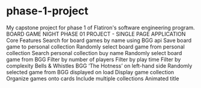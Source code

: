 # phase-1-project
My capstone project for phase 1 of Flatiron's software engineering program.
BOARD GAME NIGHT
PHASE 01 PROJECT - SINGLE PAGE APPLICATION
Core Features
Search for board games by name using BGG api
Save board game to personal collection
Randomly select board game from personal collection
Search personal collection buy name
Randomly select board game from BGG
Filter by number of players
Filter by play time
Filter by complexity
Bells & Whistles
BGG ‘The Hotness’ on left-hand side
Randomly selected game from BGG displayed on load
Display game collection
Organize games onto cards
Include multiple collections
Animated title
